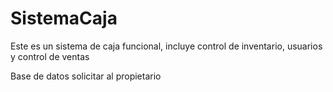 # SistemaCaja
Este es un sistema de caja funcional, incluye control de inventario, usuarios y control de ventas 

Base de datos solicitar al propietario
